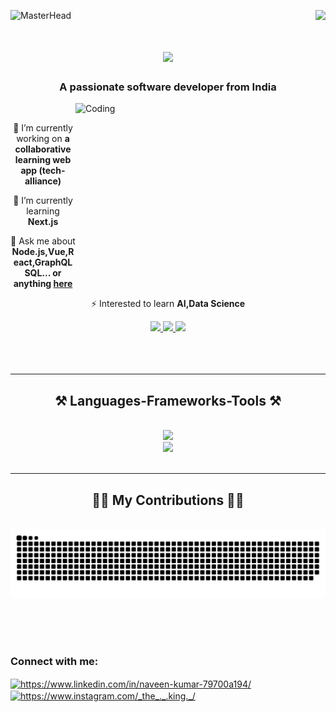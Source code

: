 ![MasterHead](https://user-images.githubusercontent.com/74038190/240304579-c288471c-be67-4fbb-af44-1c63ee9ed280.png)
<img align="right" src="https://visitor-badge.laobi.icu/badge?page_id=salesp07.salesp07" />

<h1 align="center">
    <img src="https://readme-typing-svg.herokuapp.com/?font=Righteous&size=35&center=true&vCenter=true&width=500&height=70&duration=4000&lines=Hi+There!+👋;+I'm+Naveen+Kumar+Chitturi!;" />
</h1>

<h3 align="center">A passionate software developer from India</h3>


<img align="right" alt="Coding" width="400"  height="300" src="https://user-images.githubusercontent.com/74038190/212750672-2f3f2b50-c84f-4ed8-a60a-849ae69ff9df.gif">
<br/>


<div align="center">
 
 🔭 I’m currently working on **a collaborative learning web app (tech-alliance)**
 
 🌱 I’m currently learning **Next.js**

 💬 Ask me about **Node.js,Vue,React,GraphQL SQL... or anything [here](https://github.com/Naveen963/Naveen963/issues)**

 ⚡ Interested to learn **AI,Data Science**
 
 </div>
 
<div align="center"> 
  <a href="mailto:naveenkumar200101@gmail.com" target="_blank">
    <img src="https://img.shields.io/badge/Gmail-333333?style=for-the-badge&logo=gmail&logoColor=red" />
  </a>
  <a href="https://www.linkedin.com/in/naveen-kumar-79700a194/" target="_blank">
    <img src="https://img.shields.io/badge/LinkedIn-0077B5?style=for-the-badge&logo=linkedin&logoColor=white" target="_blank" />
  </a>
  <a href="https://naveen-kumar-chitturi.netlify.app/" target="_blank">
     <img src="https://img.shields.io/badge/Portfolio-FF5722?style=for-the-badge&logo=todoist&logoColor=white" target="_blank" /> <!-- sqlite, safari, google-chrome are other good icon options -->
  </a>
</div>
<br/>
<br/>
<br/>
 <hr/>
 
<h2 align="center">⚒️ Languages-Frameworks-Tools ⚒️</h2>
<br/>
<div align="center">
    <img src="https://skillicons.dev/icons?i=react,vue,graphql,bootstrap,mui,html,css,github,tailwind,git" /><br>
    <img src="https://skillicons.dev/icons?i=nodejs,python,javascript,cpp,typescript,express,nextjs,mysql" /><br>
</div>

<br/>
<hr/>

<div align="center">
  <h2>👨‍💻 My Contributions 👨‍💻</h2>
  <br>
  <img alt="snake eating my contributions" src="https://raw.githubusercontent.com/salesp07/salesp07/output/github-contribution-grid-snake.svg" />
  
  <br/><br/><br/>
</div>

<h3 align="left">Connect with me:</h3>
<p align="left">
<a href="https://www.linkedin.com/in/naveen-kumar-79700a194/" target="blank"><img align="center" src="https://raw.githubusercontent.com/rahuldkjain/github-profile-readme-generator/master/src/images/icons/Social/linked-in-alt.svg" alt="https://www.linkedin.com/in/naveen-kumar-79700a194/" height="30" width="40" /></a>
<a href="https://www.instagram.com/_the_._.king._/" target="blank"><img align="center" src="https://raw.githubusercontent.com/rahuldkjain/github-profile-readme-generator/master/src/images/icons/Social/instagram.svg" alt="https://www.instagram.com/_the_._.king._/" height="30" width="40" /></a>

</p>
